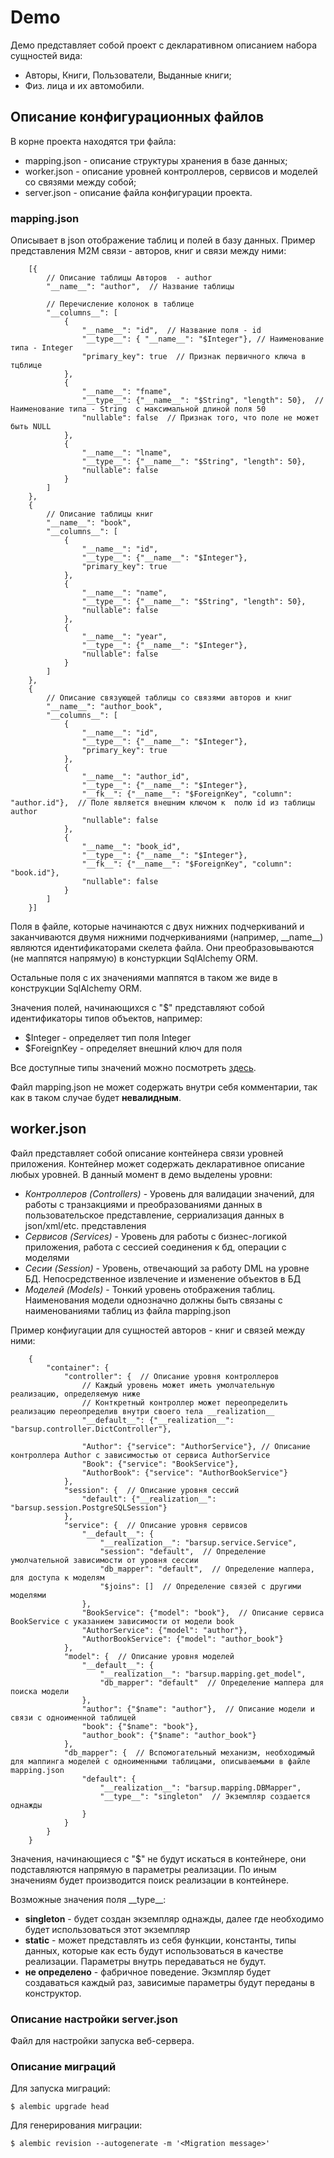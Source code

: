 # Demo

Демо представляет собой проект с декларативном описанием набора сущностей вида:

* Авторы, Книги, Пользователи, Выданные книги;
* Физ. лица и их автомобили.

## Описание конфигурационных файлов 

В корне проекта находятся три файла:

* mapping.json - описание структуры хранения в базе данных;
* worker.json - описание уровней контроллеров, сервисов и моделей со связями между собой;
* server.json - описание файла конфигурации проекта.

### mapping.json
Описывает в json отображение таблиц и полей в базу данных. Пример представления M2M связи - авторов, книг и связи между ними:

```
    [{
        // Описание таблицы Авторов  - author
        "__name__": "author",  // Название таблицы

        // Перечисление колонок в таблице
        "__columns__": [  
            {
                "__name__": "id",  // Название поля - id
                "__type__": { "__name__": "$Integer"}, // Наименование типа - Integer
                "primary_key": true  // Признак первичного ключа в тцблице
            },
            {
                "__name__": "fname",
                "__type__": {"__name__": "$String", "length": 50},  // Наименование типа - String  с максимальной длиной поля 50
                "nullable": false  // Признак того, что поле не может быть NULL
            },
            {
                "__name__": "lname",
                "__type__": {"__name__": "$String", "length": 50},
                "nullable": false
            }
        ]
    },
    {
        // Описание таблицы книг
        "__name__": "book",
        "__columns__": [
            {
                "__name__": "id",
                "__type__": {"__name__": "$Integer"},
                "primary_key": true
            },
            {
                "__name__": "name",
                "__type__": {"__name__": "$String", "length": 50},
                "nullable": false
            },
            {
                "__name__": "year",
                "__type__": {"__name__": "$Integer"},
                "nullable": false
            }
        ]
    },
    {
        // Описание связующей таблицы со связями авторов и книг
        "__name__": "author_book",
        "__columns__": [
            {
                "__name__": "id",
                "__type__": {"__name__": "$Integer"},
                "primary_key": true
            },
            {
                "__name__": "author_id",
                "__type__": {"__name__": "$Integer"},
                "__fk__": {"__name__": "$ForeignKey", "column": "author.id"},  // Поле является внешним ключом к  полю id из таблицы author
                "nullable": false
            },
            {
                "__name__": "book_id",
                "__type__": {"__name__": "$Integer"},
                "__fk__": {"__name__": "$ForeignKey", "column": "book.id"},
                "nullable": false
            }
        ]
    }]
```

Поля в файле, которые начинаются с двух нижних подчеркиваний и заканчиваются двумя нижними подчеркиваниями (например, \_\_name\_\_) являются идентификаторами скелета файла. Они преобразовываются (не маппятся напрямую) в констуркции SqlAlchemy ORM.

Остальные поля с их значениями маппятся в таком же виде в конструкции SqlAlchemy ORM.

Значения полей, начинающихся с "$" представляют собой идентификаторы типов объектов, например:

* $Integer - определяет тип поля Integer
* $ForeignKey - определяет внешний ключ для поля

Все доступные типы значений можно посмотреть [здесь](http://docs.sqlalchemy.org/en/latest/core/types.html).
    
Файл mapping.json не может содержать внутри себя комментарии, так как в таком случае будет **невалидным**.


## worker.json
Файл представляет собой описание контейнера связи уровней приложения.
Контейнер может содержать декларативное описание любых уровней. В данный момент в демо выделены уровни:

* *Контроллеров (Controllers)* - Уровень для валидации значений, для работы с транзакциями и преобразованиями данных в пользовательское представление, серриализация данных в json/xml/etc. представления
* *Сервисов (Services)* - Уровень для работы с бизнес-логикой приложения, работа с сессией соединения к бд, операции с моделями
* *Сесии (Session)* - Уровень, отвечающий за работу DML на уровне БД. Непосредственное извлечение и изменение объектов в БД
* *Моделей (Models)* - Тонкий уровень отображения таблиц. Наименования модели однозначно должны быть связаны с наименованиями таблиц из файла mapping.json

Пример конфиугации для сущностей авторов - книг и связей между ними:

```
    {
        "container": {
            "controller": {  // Описание уровня контроллеров
                // Каждый уровень может иметь умолчательную реализацию, определяемую ниже
                // Конткретный контроллер может переопределить реализацию переопределив внутри своего тела __realization__
                "__default__": {"__realization__": "barsup.controller.DictController"},

                "Author": {"service": "AuthorService"}, // Описание контроллера Author с зависимостью от сервиса AuthorService
                "Book": {"service": "BookService"},
                "AuthorBook": {"service": "AuthorBookService"}
            },
            "session": {  // Описание уровня сессий
                "default": {"__realization__": "barsup.session.PostgreSQLSession"}
            },
            "service": {  // Описание уровня сервисов
                "__default__": {
                    "__realization__": "barsup.service.Service",
                    "session": "default",  // Определение умолчательной зависимости от уровня сессии
                    "db_mapper": "default",  // Определение маппера, для доступа к моделям
                    "$joins": []  // Определение связей с другими моделями
                },
                "BookService": {"model": "book"},  // Описание сервиса BookService c указанием зависимости от модели book
                "AuthorService": {"model": "author"},
                "AuthorBookService": {"model": "author_book"}
            },
            "model": {  // Описание уровня моделей
                "__default__": {
                    "__realization__": "barsup.mapping.get_model",
                    "db_mapper": "default"  // Определение маппера для поиска модели
                },
                "author": {"$name": "author"},  // Описание модели и связи с одноименной таблицей
                "book": {"$name": "book"},
                "author_book": {"$name": "author_book"}
            },
            "db_mapper": {  // Вспомогательный механизм, необходимый для маппинга моделей с одноименными таблицами, описываемыми в файле mapping.json
                "default": {
                    "__realization__": "barsup.mapping.DBMapper",
                    "__type__": "singleton"  // Экземпляр создается однажды
                }
            }
        }
    }
```

Значения, начинающиеся с "$" не будут искаться в контейнере, они подставляются напрямую в параметры реализации. По иным значениям будет производится поиск реализации в контейнере.

Возможные значения поля \_\_type\_\_:

* **singleton** - будет создан экземпляр однажды, далее где необходимо будет использоваться этот экземпляр
* **static** - может представлять из себя функции, константы, типы данных, которые как есть будут использоваться в качестве реализации. Параметры внутрь передаваться не будут.
* **не определено** - фабричное поведение. Экзмпляр будет создаваться каждый раз, зависимые параметры будут переданы в конструктор.

### Описание настройки server.json
Файл для настройки запуска веб-сервера.

### Описание миграций

Для запуска миграций:
```
$ alembic upgrade head
```

Для генерирования миграции:
```
$ alembic revision --autogenerate -m '<Migration message>'
```

